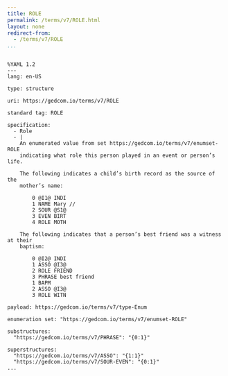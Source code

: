 ```yaml
---
title: ROLE
permalink: /terms/v7/ROLE.html
layout: none
redirect-from:
  - /terms/v7/ROLE
...
```


```

%YAML 1.2
---
lang: en-US

type: structure

uri: https://gedcom.io/terms/v7/ROLE

standard tag: ROLE

specification:
  - Role
  - |
    An enumerated value from set https://gedcom.io/terms/v7/enumset-ROLE
    indicating what role this person played in an event or person’s life.
    
    The following indicates a child’s birth record as the source of the
    mother’s name:
    
        0 @I1@ INDI
        1 NAME Mary //
        2 SOUR @S1@
        3 EVEN BIRT
        4 ROLE MOTH
    
    The following indicates that a person’s best friend was a witness at their
    baptism:
    
        0 @I2@ INDI
        1 ASSO @I3@
        2 ROLE FRIEND
        3 PHRASE best friend
        1 BAPM
        2 ASSO @I3@
        3 ROLE WITN

payload: https://gedcom.io/terms/v7/type-Enum

enumeration set: "https://gedcom.io/terms/v7/enumset-ROLE"

substructures:
  "https://gedcom.io/terms/v7/PHRASE": "{0:1}"

superstructures:
  "https://gedcom.io/terms/v7/ASSO": "{1:1}"
  "https://gedcom.io/terms/v7/SOUR-EVEN": "{0:1}"
...

```
